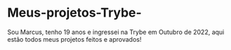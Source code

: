 # Meus-projetos-Trybe-
Sou Marcus, tenho 19 anos e ingressei na Trybe em Outubro de 2022, aqui estão todos meus projetos feitos e aprovados!
